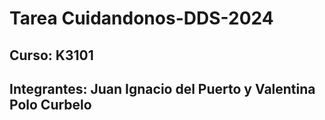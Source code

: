 # Tarea Cuidandonos-DDS-2024

## Curso: K3101
## Integrantes: Juan Ignacio del Puerto y Valentina Polo Curbelo
